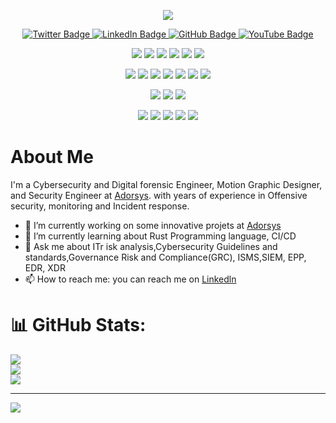 <p align="center">
  <a href="https://github.com/DenverCoder1/readme-typing-svg"><img src="https://readme-typing-svg.herokuapp.com?lines=Hi,+I'm+Dylane.;I+love+Cybersecurity.;I+love+Motion-Design.;I+love+learning.;I+love+spreading+knowledge.;&center=true&width=500&height=50"></a>
</p>


<p align="center">
  <a href="https://twitter.com/chaneldylaneben" target="_blank">
    <img src="https://img.shields.io/twitter/follow/chaneldylaneben?style=social" alt="Twitter Badge">
  </a>
   <a href="https://www.linkedin.com/in/chanel-dylane-b-91b850194/" target="_blank">
    <img src="https://img.shields.io/badge/LinkedIn-Connect-blue" alt="LinkedIn Badge">
  </a>
  <a href="https://github.com/bengo237" target="_blank">
    <img src="https://img.shields.io/github/followers/bengo237?style=social" alt="GitHub Badge">
  </a>
  <a href="https://youtube.com/@chaneldylanebengono9764?si=v4VaRD222-x5u3Pa" target="_blank">
    <img src="https://img.shields.io/youtube/channel/subscribers/UCARiKfuoSghM6DeieqWylYQ?style=social" alt="YouTube Badge">
  </a>
</p>


<p>
<div align="center">
  <img src="https://img.shields.io/badge/Python-3670A0?style=for-the-badge&logo=python&logoColor=ffdd54">
  <img src="https://img.shields.io/badge/Rust-000000.svg?style=for-the-badge&logo=rust&logoColor=white">
  <img src="https://img.shields.io/badge/JavaScript-000000.svg?style=for-the-badge&logo=javascript&logoColor=F7E017">
  <img src="https://img.shields.io/badge/Java-007396.svg?style=for-the-badge&logo=java&logoColor=white">
  <img src="https://img.shields.io/badge/HTML5-F26624.svg?style=for-the-badge&logo=html5&logoColor=white">
  <img src="https://img.shields.io/badge/CSS-2465F1.svg?style=for-the-badge&logo=CSS3&logoColor=white">
</div>
</p>

<p>
<div align="center">
  <img src="https://img.shields.io/badge/ThreeJS-black?style=for-the-badge&logo=three.js&logoColor=white">
  <img src="https://img.shields.io/badge/Django-%23092E20.svg?style=for-the-badge&logo=django&logoColor=white">
  <img src="https://img.shields.io/badge/GitHub-%23121011.svg?style=for-the-badge&logo=github&logoColor=white">
  <img src="https://img.shields.io/badge/Git-%23F05033.svg?style=for-the-badge&logo=git&logoColor=white">
  <img src="https://img.shields.io/badge/Docker-2496ED.svg?style=for-the-badge&logo=docker&logoColor=white">
  <img src="https://img.shields.io/badge/Ansible-EE0000.svg?style=for-the-badge&logo=ansible&logoColor=white">
  <img src="https://img.shields.io/badge/AWS-%23181717.svg?style=for-the-badge&logo=amazonaws&logoColor=white">	
</div>
</p>

<p>
<div align="center">
  <img src="https://img.shields.io/badge/Blender-%23F5792A.svg?style=for-the-badge&logo=blender&logoColor=white">
  <img src="https://img.shields.io/badge/Visual%20Studio%20Code-0078d7.svg?style=for-the-badge&logo=visual-studio-code&logoColor=white">
  <img src="https://img.shields.io/badge/-Stackoverflow-FE7A16?style=for-the-badge&logo=stack-overflow&logoColor=white">
</div>
</p>

<p>
<div align="center">
<img src="https://img.shields.io/badge/adobephotoshop-%2331A8FF.svg?style=for-the-badge&logo=adobephotoshop&logoColor=white">
<img src="https://img.shields.io/badge/Adobe%20After%20Effects-9999FF.svg?style=for-the-badge&logo=adobe-after-effects&logoColor=white">
<img src="https://img.shields.io/badge/Adobe%20Premiere%20Pro-9999FF.svg?style=for-the-badge&logo=adobe-premiere-pro&logoColor=white">
<img src="https://img.shields.io/badge/Adobe%20Illustrator-FF9A00.svg?style=for-the-badge&logo=adobe-illustrator&logoColor=white">
<img src="https://img.shields.io/badge/Jira-2684FF.svg?style=for-the-badge&logo=Jira&logoColor=white">
</div>
</p>


# About Me
I'm a Cybersecurity and Digital forensic Engineer, Motion Graphic Designer, and Security Engineer at <a href="https://adorsys.com" rel="nofollow"> Adorsys<a>. with 
years of experience in Offensive security, monitoring and Incident response.

<!--
**bengo-dev/bengo-dev** is a ✨ _special_ ✨ repository because its `README.md` (this file) appears on your GitHub profile.

Here are some ideas to get you started: 
- 👯 I’m looking to collaborate on ...
- 😄 Pronouns: ...
- 🤔 I’m looking for help with ...
- ⚡ Fun fact:
-->

- 🔭 I’m currently working on some innovative projets at <a href="https://adorsys.com" rel="nofollow"> Adorsys<a>
- 🌱 I’m currently learning about Rust Programming language, CI/CD
- 💬 Ask me about ITr isk analysis,Cybersecurity Guidelines and standards,Governance Risk and Compliance(GRC), ISMS,SIEM, EPP, EDR, XDR 
- 📫 How to reach me: you can reach me on <a href="https://www.linkedin.com/in/chanel-dylane-b-91b850194/" rel="nofollow"> Linkedln <a>

# 📊 GitHub Stats:
![](https://github-readme-stats.vercel.app/api?username=bengo237&theme=dark&hide_border=false&include_all_commits=false&count_private=false)<br/>
![](https://github-readme-streak-stats.herokuapp.com/?user=bengo237&theme=dark&hide_border=false)<br/>
![](https://github-readme-stats.vercel.app/api/top-langs/?username=bengo237&theme=dark&hide_border=false&include_all_commits=false&count_private=false&layout=compact)

---
[![](https://visitcount.itsvg.in/api?id=bengo237&icon=0&color=0)](https://visitcount.itsvg.in)

<!-- Proudly created with GPRM ( https://gprm.itsvg.in ) -->

